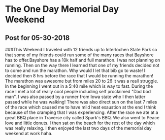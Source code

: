 # The One Day Memorial Day Weekend

## Post for 05-30-2018


###This Weekend I traveled with 12 friends up to Interlochen State Park so that some of my friends could run some of the many races that Bayshore has to offer.Bayshore has a 10k half and full marathon.  I was not planning on running. Then on the way there I learned that one of my friends decided not to come and run the marathon.  Why would I let that bib go to waste!  I decided then 8 hrs before the race that I would be running the marathon! The marathon was awesome but from miles 20 to 26 it was a reall struggle.  In the beginning I went out in a 5:40 mile which is way to fast.  During the race I met a lot of really cool people including self proclaimed "Dad bod man".  I was also passed by a runner from Iowa state who I then latter passed while he was walking!  There was also direct sun on the last 7 miles of the race which caused me to have mild heat exaustion at the end I think because of the cramping that I was experiencing.  After the race we ate at a great BBQ place in Traverse city called Spark's BBQ.  We also went to Peace love and little   donuts.  I then sat on the beach for the rest of the day which was really relaxing.  I then enjoyed the last two days of the memorial day weekend at work haha.
